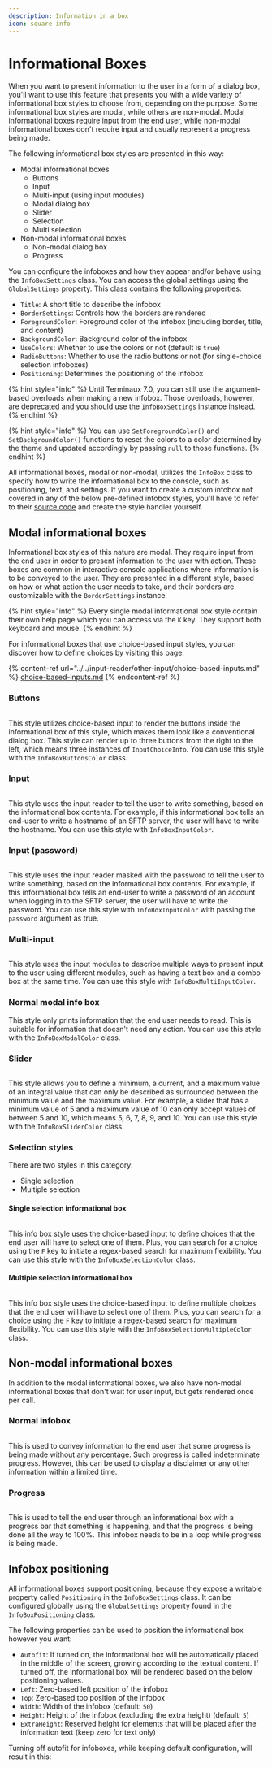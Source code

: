 ```yaml
---
description: Information in a box
icon: square-info
---
```


# Informational Boxes

When you want to present information to the user in a form of a dialog box, you'll want to use this feature that presents you with a wide variety of informational box styles to choose from, depending on the purpose. Some informational box styles are modal, while others are non-modal. Modal informational boxes require input from the end user, while non-modal informational boxes don't require input and usually represent a progress being made.

The following informational box styles are presented in this way:

* Modal informational boxes
  * Buttons
  * Input
  * Multi-input (using input modules)
  * Modal dialog box
  * Slider
  * Selection
  * Multi selection
* Non-modal informational boxes
  * Non-modal dialog box
  * Progress

You can configure the infoboxes and how they appear and/or behave using the `InfoBoxSettings` class. You can access the global settings using the `GlobalSettings` property. This class contains the following properties:

* `Title`: A short title to describe the infobox
* `BorderSettings`: Controls how the borders are rendered
* `ForegroundColor`: Foreground color of the infobox (including border, title, and content)
* `BackgroundColor`: Background color of the infobox
* `UseColors`: Whether to use the colors or not (default is `true`)
* `RadioButtons`: Whether to use the radio buttons or not (for single-choice selection infoboxes)
* `Positioning`: Determines the positioning of the infobox

{% hint style="info" %}
Until Terminaux 7.0, you can still use the argument-based overloads when making a new infobox. Those overloads, however, are deprecated and you should use the `InfoBoxSettings` instance instead.
{% endhint %}

{% hint style="info" %}
You can use `SetForegroundColor()` and `SetBackgroundColor()` functions to reset the colors to a color determined by the theme and updated accordingly by passing `null` to those functions.
{% endhint %}

All informational boxes, modal or non-modal, utilizes the `InfoBox` class to specify how to write the informational box to the console, such as positioning, text, and settings. If you want to create a custom infobox not covered in any of the below pre-defined infobox styles, you'll have to refer to their [source code](https://github.com/Aptivi/Terminaux/tree/main/public/Terminaux/Inputs/Styles/Infobox) and create the style handler yourself.

## Modal informational boxes

Informational box styles of this nature are modal. They require input from the end user in order to present information to the user with action. These boxes are common in interactive console applications where information is to be conveyed to the user. They are presented in a different style, based on how or what action the user needs to take, and their borders are customizable with the `BorderSettings` instance.

{% hint style="info" %}
Every single modal informational box style contain their own help page which you can access via the `K` key. They support both keyboard and mouse.
{% endhint %}

For informational boxes that use choice-based input styles, you can discover how to define choices by visiting this page:

{% content-ref url="../../input-reader/other-input/choice-based-inputs.md" %}
[choice-based-inputs.md](../../input-reader/other-input/choice-based-inputs.md)
{% endcontent-ref %}

### Buttons

<figure><img src="../../../.gitbook/assets/image (4) (1) (1) (1) (1) (1).png" alt=""><figcaption></figcaption></figure>

This style utilizes choice-based input to render the buttons inside the informational box of this style, which makes them look like a conventional dialog box. This style can render up to three buttons from the right to the left, which means three instances of `InputChoiceInfo`. You can use this style with the `InfoBoxButtonsColor` class.

### Input

<figure><img src="../../../.gitbook/assets/image (5) (1) (1) (1) (1) (1).png" alt=""><figcaption></figcaption></figure>

This style uses the input reader to tell the user to write something, based on the informational box contents. For example, if this informational box tells an end-user to write a hostname of an SFTP server, the user will have to write the hostname. You can use this style with `InfoBoxInputColor`.

### Input (password)

<figure><img src="../../../.gitbook/assets/image (6) (1) (1) (1) (1).png" alt=""><figcaption></figcaption></figure>

This style uses the input reader masked with the password to tell the user to write something, based on the informational box contents. For example, if this informational box tells an end-user to write a password of an account when logging in to the SFTP server, the user will have to write the password. You can use this style with `InfoBoxInputColor` with passing the `password` argument as true.

### Multi-input

<figure><img src="../../../.gitbook/assets/image (75).png" alt=""><figcaption></figcaption></figure>

This style uses the input modules to describe multiple ways to present input to the user using different modules, such as having a text box and a combo box at the same time. You can use this style with `InfoBoxMultiInputColor`.

### Normal modal info box

This style only prints information that the end user needs to read. This is suitable for information that doesn't need any action. You can use this style with the `InfoBoxModalColor` class.

### Slider

<figure><img src="../../../.gitbook/assets/image (11) (1) (1) (1) (1).png" alt=""><figcaption></figcaption></figure>

This style allows you to define a minimum, a current, and a maximum value of an integral value that can only be described as surrounded between the minimum value and the maximum value. For example, a slider that has a minimum value of 5 and a maximum value of 10 can only accept values of between 5 and 10, which means 5, 6, 7, 8, 9, and 10. You can use this style with the `InfoBoxSliderColor` class.

### Selection styles

There are two styles in this category:

* Single selection
* Multiple selection

#### Single selection informational box

<figure><img src="../../../.gitbook/assets/image (9) (1) (1) (1) (1).png" alt=""><figcaption></figcaption></figure>

This info box style uses the choice-based input to define choices that the end user will have to select one of them. Plus, you can search for a choice using the `F` key to initiate a regex-based search for maximum flexibility. You can use this style with the `InfoBoxSelectionColor` class.

#### Multiple selection informational box

<figure><img src="../../../.gitbook/assets/image (10) (1) (1) (1) (1).png" alt=""><figcaption></figcaption></figure>

This info box style uses the choice-based input to define multiple choices that the end user will have to select one of them. Plus, you can search for a choice using the `F` key to initiate a regex-based search for maximum flexibility. You can use this style with the `InfoBoxSelectionMultipleColor` class.

## Non-modal informational boxes

In addition to the modal informational boxes, we also have non-modal informational boxes that don't wait for user input, but gets rendered once per call.

### Normal infobox

<figure><img src="../../../.gitbook/assets/image (7) (1) (1) (1) (1).png" alt=""><figcaption></figcaption></figure>

This is used to convey information to the end user that some progress is being made without any percentage. Such progress is called indeterminate progress. However, this can be used to display a disclaimer or any other information within a limited time.

### Progress

<figure><img src="../../../.gitbook/assets/image (8) (1) (1) (1) (1).png" alt=""><figcaption></figcaption></figure>

This is used to tell the end user through an informational box with a progress bar that something is happening, and that the progress is being done all the way to 100%. This infobox needs to be in a loop while progress is being made.

## Infobox positioning

All informational boxes support positioning, because they expose a writable property called `Positioning` in the `InfoBoxSettings` class. It can be configured globally using the `GlobalSettings` property found in the `InfoBoxPositioning` class.

The following properties can be used to position the informational box however you want:

* `Autofit`: If turned on, the informational box will be automatically placed in the middle of the screen, growing according to the textual content. If turned off, the informational box will be rendered based on the below positioning values.
* `Left`: Zero-based left position of the infobox
* `Top`: Zero-based top position of the infobox
* `Width`: Width of the infobox (default: `50`)
* `Height`: Height of the infobox (excluding the extra height) (default: `5`)
* `ExtraHeight`: Reserved height for elements that will be placed after the information text (keep zero for text only)

Turning off autofit for infoboxes, while keeping default configuration, will result in this:

<figure><img src="../../../.gitbook/assets/image (89).png" alt=""><figcaption></figcaption></figure>
